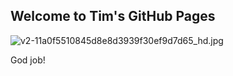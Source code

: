 ## Welcome to Tim's GitHub Pages

![v2-11a0f5510845d8e8d3939f30ef9d7d65_hd.jpg](https://i.loli.net/2021/04/07/j9eaxvkQ7mScwPM.jpg)

God job!